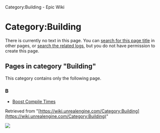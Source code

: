 Category:Building - Epic Wiki                    

Category:Building
=================

There is currently no text in this page. You can [search for this page title](/Special:Search/Building "Special:Search/Building") in other pages, or [search the related logs](https://wiki.unrealengine.com/index.php?title=Special:Log&page=Category:Building), but you do not have permission to create this page.

Pages in category "Building"
----------------------------

This category contains only the following page.

### B

*   [Boost Compile Times](/Boost_Compile_Times "Boost Compile Times")

Retrieved from "[https://wiki.unrealengine.com/Category:Building](https://wiki.unrealengine.com/Category:Building)"

  ![](https://tracking.unrealengine.com/track.png)